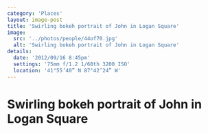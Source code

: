 ```yaml
---
category: 'Places'
layout: image-post
title: 'Swirling bokeh portrait of John in Logan Square'
image:
  src: '../photos/people/44of70.jpg'
  alt: 'Swirling bokeh portrait of John in Logan Square'
details:
  date: '2012/09/16 8:45pm'
  settings: '75mm f/1.2 1/60th 3200 ISO'
  location: '41°55’40” N 87°42’24” W'
---
```

<h1 class="d-none">Swirling bokeh portrait of John in Logan Square</h1>